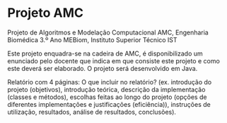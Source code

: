 # Projeto AMC
Projeto de Algoritmos e Modelação Computacional AMC, Engenharia Biomédica 3.º Ano MEBiom, Instituto Superior Técnico IST

Este projeto enquadra-se na cadeira de AMC, é disponibilizado um enunciado pelo docente que indica em que consiste este projeto e como este deverá ser elaborado. O projeto será desenvolvido em Java.

Relatório com 4 páginas:
O que incluir no relatório? (ex. introdução do projeto (objetivos), introdução teórica, descrição da implementação (classes e métodos), escolhas feitas ao longo do projeto (opções de diferentes implementações e justificações (eficiência)), instruções de utilização, resultados, análise de resultados, conclusões).
